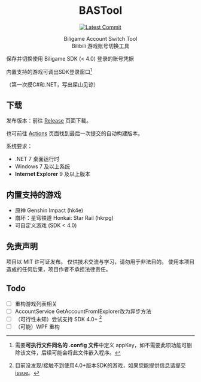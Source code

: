 <div align="center">

# BASTool
[![Latest Commit](../../actions/workflows/preview.yml/badge.svg)](../../actions/workflows/preview.yml)

Biligame Account Switch Tool<br/>
Bilibili 游戏账号切换工具

</div>

保存并切换使用 Biligame SDK (< 4.0) 登录的账号凭据

内置支持的游戏可调出SDK登录窗口[^opensdk]

（第一次摸C#和.NET，写出屎山见谅）

## 下载
发布版本：前往 [Release](../../releases/) 页面下载。

也可前往 [Actions](../../actions/workflows/preview.yml) 页面找到最后一次提交的自动构建版本。

系统要求：
- .NET 7 桌面运行时
- Windows 7 及以上系统
- **Internet Explorer** 9 及以上版本

## 内置支持的游戏

- 原神 Genshin Impact (hk4e)
- 崩坏：星穹铁道 Honkai: Star Rail (hkrpg)
- 可自定义游戏 (SDK < 4.0)

## 免责声明
项目以 MIT 许可证发布。
仅供技术交流与学习，请勿用于非法目的。
使用本项目造成的任何后果，项目作者不承担法律责任。

## Todo

- [ ] 重构游戏列表相关
- [ ] AccountService GetAccountFromIExplorer改为异步方法
- [ ] （可行性未知）尝试支持 SDK 4.0+ [^versiongte4]
- [ ] （可能）WPF 重构

[^opensdk]: 需要**可执行文件同名的 .config 文件**中定义 appKey，如不需要此项功能可删除该文件，后续可能会将此文件嵌入程序。
[^versiongte4]: 目前没发现/接触不到使用4.0+版本SDK的游戏，如果您能提供信息请提交 [issue](issues)。
